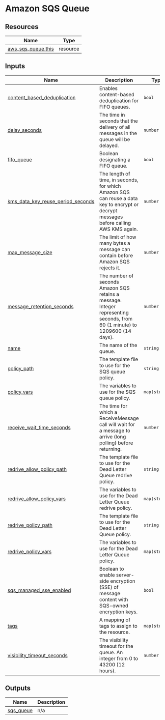 # Amazon SQS Queue

## Resources

| Name | Type |
|------|------|
| [aws_sqs_queue.this](https://registry.terraform.io/providers/hashicorp/aws/latest/docs/resources/sqs_queue) | resource |

## Inputs

| Name | Description | Type | Default | Required |
|------|-------------|------|---------|:--------:|
| <a name="input_content_based_deduplication"></a> [content\_based\_deduplication](#input\_content\_based\_deduplication) | Enables content-based deduplication for FIFO queues. | `bool` | `false` | no |
| <a name="input_delay_seconds"></a> [delay\_seconds](#input\_delay\_seconds) | The time in seconds that the delivery of all messages in the queue will be delayed. | `number` | `0` | no |
| <a name="input_fifo_queue"></a> [fifo\_queue](#input\_fifo\_queue) | Boolean designating a FIFO queue. | `bool` | `false` | no |
| <a name="input_kms_data_key_reuse_period_seconds"></a> [kms\_data\_key\_reuse\_period\_seconds](#input\_kms\_data\_key\_reuse\_period\_seconds) | The length of time, in seconds, for which Amazon SQS can reuse a data key to encrypt or decrypt messages before calling AWS KMS again. | `number` | `300` | no |
| <a name="input_max_message_size"></a> [max\_message\_size](#input\_max\_message\_size) | The limit of how many bytes a message can contain before Amazon SQS rejects it. | `number` | `262144` | no |
| <a name="input_message_retention_seconds"></a> [message\_retention\_seconds](#input\_message\_retention\_seconds) | The number of seconds Amazon SQS retains a message. Integer representing seconds, from 60 (1 minute) to 1209600 (14 days). | `number` | `345600` | no |
| <a name="input_name"></a> [name](#input\_name) | The name of the queue. | `string` | n/a | yes |
| <a name="input_policy_path"></a> [policy\_path](#input\_policy\_path) | The template file to use for the SQS queue policy. | `string` | `null` | no |
| <a name="input_policy_vars"></a> [policy\_vars](#input\_policy\_vars) | The variables to use for the SQS queue policy. | `map(string)` | `{}` | no |
| <a name="input_receive_wait_time_seconds"></a> [receive\_wait\_time\_seconds](#input\_receive\_wait\_time\_seconds) | The time for which a ReceiveMessage call will wait for a message to arrive (long polling) before returning. | `number` | `0` | no |
| <a name="input_redrive_allow_policy_path"></a> [redrive\_allow\_policy\_path](#input\_redrive\_allow\_policy\_path) | The template file to use for the Dead Letter Queue redrive policy. | `string` | `null` | no |
| <a name="input_redrive_allow_policy_vars"></a> [redrive\_allow\_policy\_vars](#input\_redrive\_allow\_policy\_vars) | The variables to use for the Dead Letter Queue redrive policy. | `map(string)` | `{}` | no |
| <a name="input_redrive_policy_path"></a> [redrive\_policy\_path](#input\_redrive\_policy\_path) | The template file to use for the Dead Letter Queue policy. | `string` | `null` | no |
| <a name="input_redrive_policy_vars"></a> [redrive\_policy\_vars](#input\_redrive\_policy\_vars) | The variables to use for the Dead Letter Queue policy. | `map(string)` | `{}` | no |
| <a name="input_sqs_managed_sse_enabled"></a> [sqs\_managed\_sse\_enabled](#input\_sqs\_managed\_sse\_enabled) | Boolean to enable server-side encryption (SSE) of message content with SQS-owned encryption keys. | `bool` | `false` | no |
| <a name="input_tags"></a> [tags](#input\_tags) | A mapping of tags to assign to the resource. | `map(string)` | `{}` | no |
| <a name="input_visibility_timeout_seconds"></a> [visibility\_timeout\_seconds](#input\_visibility\_timeout\_seconds) | The visibility timeout for the queue. An integer from 0 to 43200 (12 hours). | `number` | `0` | no |

## Outputs

| Name | Description |
|------|-------------|
| <a name="output_sqs_queue"></a> [sqs\_queue](#output\_sqs\_queue) | n/a |
